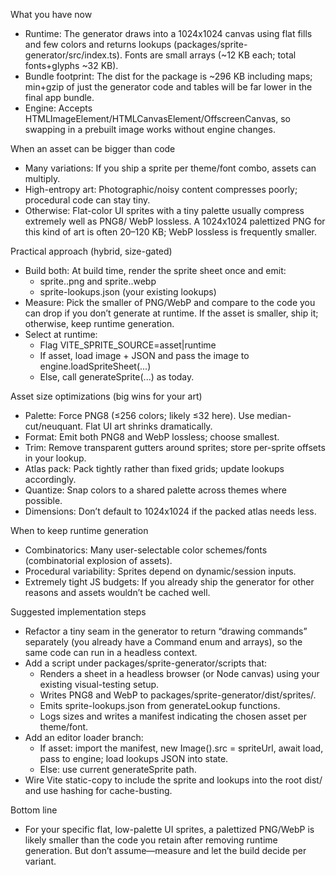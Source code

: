 What you have now

- Runtime: The generator draws into a 1024x1024 canvas using flat fills and few colors and returns
lookups (packages/sprite-generator/src/index.ts). Fonts are small arrays (~12 KB each; total
fonts+glyphs ~32 KB).
- Bundle footprint: The dist for the package is ~296 KB including maps; min+gzip of just the generator
code and tables will be far lower in the final app bundle.
- Engine: Accepts HTMLImageElement/HTMLCanvasElement/OffscreenCanvas, so swapping in a prebuilt image
works without engine changes.

When an asset can be bigger than code

- Many variations: If you ship a sprite per theme/font combo, assets can multiply.
- High-entropy art: Photographic/noisy content compresses poorly; procedural code can stay tiny.
- Otherwise: Flat-color UI sprites with a tiny palette usually compress extremely well as PNG8/
WebP lossless. A 1024x1024 palettized PNG for this kind of art is often 20–120 KB; WebP lossless is
frequently smaller.

Practical approach (hybrid, size-gated)

- Build both: At build time, render the sprite sheet once and emit:
    - sprite.<hash>.png and sprite.<hash>.webp
    - sprite-lookups.json (your existing lookups)
- Measure: Pick the smaller of PNG/WebP and compare to the code you can drop if you don’t generate at
runtime. If the asset is smaller, ship it; otherwise, keep runtime generation.
- Select at runtime:
    - Flag VITE_SPRITE_SOURCE=asset|runtime
    - If asset, load image + JSON and pass the image to engine.loadSpriteSheet(...)
    - Else, call generateSprite(...) as today.

Asset size optimizations (big wins for your art)

- Palette: Force PNG8 (≤256 colors; likely ≤32 here). Use median-cut/neuquant. Flat UI art shrinks
dramatically.
- Format: Emit both PNG8 and WebP lossless; choose smallest.
- Trim: Remove transparent gutters around sprites; store per-sprite offsets in your lookup.
- Atlas pack: Pack tightly rather than fixed grids; update lookups accordingly.
- Quantize: Snap colors to a shared palette across themes where possible.
- Dimensions: Don’t default to 1024x1024 if the packed atlas needs less.

When to keep runtime generation

- Combinatorics: Many user-selectable color schemes/fonts (combinatorial explosion of assets).
- Procedural variability: Sprites depend on dynamic/session inputs.
- Extremely tight JS budgets: If you already ship the generator for other reasons and assets wouldn’t
be cached well.

Suggested implementation steps

- Refactor a tiny seam in the generator to return “drawing commands” separately (you already have a
Command enum and arrays), so the same code can run in a headless context.
- Add a script under packages/sprite-generator/scripts that:
    - Renders a sheet in a headless browser (or Node canvas) using your existing visual-testing setup.
    - Writes PNG8 and WebP to packages/sprite-generator/dist/sprites/.
    - Emits sprite-lookups.json from generateLookup functions.
    - Logs sizes and writes a manifest indicating the chosen asset per theme/font.
- Add an editor loader branch:
    - If asset: import the manifest, new Image().src = spriteUrl, await load, pass to engine; load
lookups JSON into state.
    - Else: use current generateSprite path.
- Wire Vite static-copy to include the sprite and lookups into the root dist/ and use hashing for
cache-busting.

Bottom line

- For your specific flat, low-palette UI sprites, a palettized PNG/WebP is likely smaller than the
code you retain after removing runtime generation. But don’t assume—measure and let the build decide
per variant.